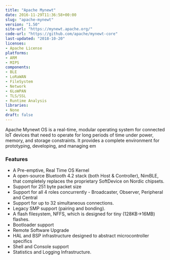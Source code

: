 ```yaml
---
title: "Apache Mynewt"
date: 2016-11-29T11:36:58+00:00
slug: "apache-mynewt"
version: "1.50"
site-url: "https://mynewt.apache.org/"
code-url: "https://github.com/apache/mynewt-core"
last-updated: "2018-10-20"
licenses: 
- Apache License
platforms:
- ARM
- MIPS
components:
- BLE
- LoRaWAN
- FileSystem
- Network
- 6LoWPAN
- TLS/SSL
- Runtime Analysis
libraries:
- None
draft: false
---
```

Apache Mynewt OS is a real-time, modular operating system for connected IoT devices that need to operate for long periods of time under power, memory, and storage constraints. It provides a complete environment for prototyping, developing, and managing em

<!--more-->

### Features
- A Pre-emptive, Real Time OS Kernel
- A open-source Bluetooth 4.2 stack (both Host & Controller), NimBLE, that completely replaces the proprietary SoftDevice on Nordic chipsets.
- Support for 251 byte packet size
- Support for all 4 roles concurrently - Broadcaster, Observer, Peripheral and Central
- Support for up to 32 simultaneous connections.
- Legacy SMP support (pairing and bonding).
- A flash filesystem, NFFS, which is designed for tiny (128KB->16MB) flashes.
- Bootloader support
- Remote Software Upgrade
- HAL and BSP infrastructure designed to abstract microcontroller specifics
- Shell and Console support
- Statistics and Logging Infrastructure.


